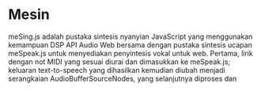 # Mesin

meSing.js adalah pustaka sintesis nyanyian JavaScript yang menggunakan kemampuan DSP API Audio Web bersama dengan pustaka sintesis ucapan meSpeak.js untuk menyediakan penyintesis vokal untuk web. Pertama, lirik dengan not MIDI yang sesuai diurai dan dimasukkan ke meSpeak.js; keluaran text-to-speech yang dihasilkan kemudian diubah menjadi serangkaian AudioBufferSourceNodes, yang selanjutnya diproses dan 
